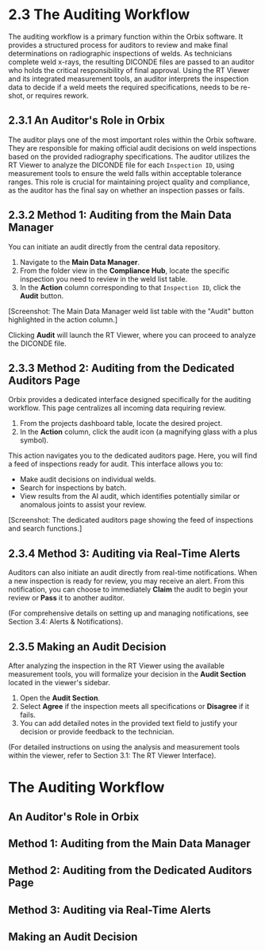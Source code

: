 # 2.3 The Auditing Workflow

The auditing workflow is a primary function within the Orbix software. It provides a structured process for auditors to review and make final determinations on radiographic inspections of welds. As technicians complete weld x-rays, the resulting DICONDE files are passed to an auditor who holds the critical responsibility of final approval. Using the RT Viewer and its integrated measurement tools, an auditor interprets the inspection data to decide if a weld meets the required specifications, needs to be re-shot, or requires rework.

## 2.3.1 An Auditor's Role in Orbix

The auditor plays one of the most important roles within the Orbix software. They are responsible for making official audit decisions on weld inspections based on the provided radiography specifications. The auditor utilizes the RT Viewer to analyze the DICONDE file for each `Inspection ID`, using measurement tools to ensure the weld falls within acceptable tolerance ranges. This role is crucial for maintaining project quality and compliance, as the auditor has the final say on whether an inspection passes or fails.

## 2.3.2 Method 1: Auditing from the Main Data Manager

You can initiate an audit directly from the central data repository.

1.  Navigate to the **Main Data Manager**.
2.  From the folder view in the **Compliance Hub**, locate the specific inspection you need to review in the weld list table.
3.  In the **Action** column corresponding to that `Inspection ID`, click the **Audit** button.

[Screenshot: The Main Data Manager weld list table with the "Audit" button highlighted in the action column.]

Clicking **Audit** will launch the RT Viewer, where you can proceed to analyze the DICONDE file.

## 2.3.3 Method 2: Auditing from the Dedicated Auditors Page

Orbix provides a dedicated interface designed specifically for the auditing workflow. This page centralizes all incoming data requiring review.

1.  From the projects dashboard table, locate the desired project.
2.  In the **Action** column, click the audit icon (a magnifying glass with a plus symbol).

This action navigates you to the dedicated auditors page. Here, you will find a feed of inspections ready for audit. This interface allows you to: 

* Make audit decisions on individual welds.
* Search for inspections by batch.
* View results from the AI audit, which identifies potentially similar or anomalous joints to assist your review.

[Screenshot: The dedicated auditors page showing the feed of inspections and search functions.]

## 2.3.4 Method 3: Auditing via Real-Time Alerts

Auditors can also initiate an audit directly from real-time notifications. When a new inspection is ready for review, you may receive an alert. From this notification, you can choose to immediately **Claim** the audit to begin your review or **Pass** it to another auditor.

(For comprehensive details on setting up and managing notifications, see Section 3.4: Alerts & Notifications).

## 2.3.5 Making an Audit Decision

After analyzing the inspection in the RT Viewer using the available measurement tools, you will formalize your decision in the **Audit Section** located in the viewer's sidebar.

1.  Open the **Audit Section**.
2.  Select **Agree** if the inspection meets all specifications or **Disagree** if it fails.
3.  You can add detailed notes in the provided text field to justify your decision or provide feedback to the technician.

(For detailed instructions on using the analysis and measurement tools within the viewer, refer to Section 3.1: The RT Viewer Interface).

# The Auditing Workflow

## An Auditor's Role in Orbix

## Method 1: Auditing from the Main Data Manager

## Method 2: Auditing from the Dedicated Auditors Page

## Method 3: Auditing via Real-Time Alerts

## Making an Audit Decision


